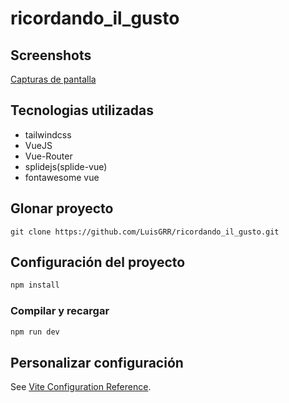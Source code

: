 # ricordando_il_gusto

## Screenshots

[Capturas de pantalla](https://github.com/LuisGRR/ricordando_il_gusto/blob/master/public/screenshots/README.md)

## Tecnologias utilizadas

* tailwindcss
* VueJS
* Vue-Router
* splidejs(splide-vue)
* fontawesome vue

## Glonar proyecto

```git
git clone https://github.com/LuisGRR/ricordando_il_gusto.git
```

## Configuración del proyecto

```sh
npm install
```

### Compilar y recargar

```sh
npm run dev
```

## Personalizar configuración

See [Vite Configuration Reference](https://vitejs.dev/config/).
